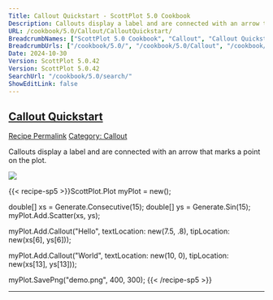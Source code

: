 ```yaml
---
Title: Callout Quickstart - ScottPlot 5.0 Cookbook
Description: Callouts display a label and are connected with an arrow that marks a point on the plot.
URL: /cookbook/5.0/Callout/CalloutQuickstart/
BreadcrumbNames: ["ScottPlot 5.0 Cookbook", "Callout", "Callout Quickstart"]
BreadcrumbUrls: ["/cookbook/5.0/", "/cookbook/5.0/Callout", "/cookbook/5.0/Callout/CalloutQuickstart"]
Date: 2024-10-30
Version: ScottPlot 5.0.42
Version: ScottPlot 5.0.42
SearchUrl: "/cookbook/5.0/search/"
ShowEditLink: false
---
```



<h2 style='border-bottom: 0;'><a href='/cookbook/5.0/Callout/CalloutQuickstart'>Callout Quickstart</a></h2>

<div class="d-flex mb-2">
<a class="btn btn-sm btn-primary me-1" href="/cookbook/5.0/Callout/CalloutQuickstart">Recipe Permalink</a>
<a class="btn btn-sm btn-success me-1" href="/cookbook/5.0/Callout">Category: Callout</a>
</div>

Callouts display a label and are connected with an arrow that marks a point on the plot.

[![](/cookbook/5.0/images/CalloutQuickstart.png?241029205813)](/cookbook/5.0/images/CalloutQuickstart.png?241029205813)

{{< recipe-sp5 >}}ScottPlot.Plot myPlot = new();

double[] xs = Generate.Consecutive(15);
double[] ys = Generate.Sin(15);
myPlot.Add.Scatter(xs, ys);

myPlot.Add.Callout("Hello",
    textLocation: new(7.5, .8),
    tipLocation: new(xs[6], ys[6]));

myPlot.Add.Callout("World",
    textLocation: new(10, 0),
    tipLocation: new(xs[13], ys[13]));

myPlot.SavePng("demo.png", 400, 300);
{{< /recipe-sp5 >}}

<hr class='my-5 invisible'>


